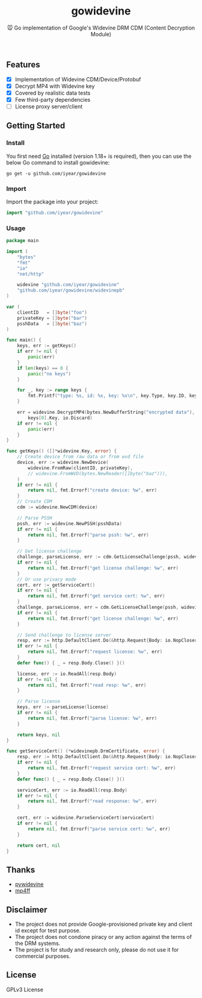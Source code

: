 <h1 align="center">gowidevine</h1>

<p align="center">
🐭 Go implementation of Google's Widevine DRM CDM (Content Decryption Module)
</p>

<p align="center">
<img src="https://img.shields.io/github/go-mod/go-version/iyear/gowidevine?style=flat-square" alt="">
<img src="https://img.shields.io/github/license/iyear/gowidevine?style=flat-square" alt="">
<img src="https://img.shields.io/github/actions/workflow/status/iyear/widevine/master.yml?branch=master&amp;style=flat-square" alt="">
<img src="https://img.shields.io/github/v/release/iyear/widevine?color=red&amp;style=flat-square" alt="">
</p>

## Features

- [x] Implementation of Widevine CDM/Device/Protobuf
- [x] Decrypt MP4 with Widevine key
- [x] Covered by realistic data tests
- [x] Few third-party dependencies
- [ ] License proxy server/client

## Getting Started

### Install

You first need [Go](https://go.dev/) installed (version 1.18+ is required), then you can use the below Go command to
install gowidevine:

```shell
go get -u github.com/iyear/gowidevine
```

### Import

Import the package into your project:

```go
import "github.com/iyear/gowidevine"
```

### Usage

```go
package main

import (
    "bytes"
    "fmt"
    "io"
    "net/http"

    widevine "github.com/iyear/gowidevine"
    "github.com/iyear/gowidevine/widevinepb"
)

var (
    clientID   = []byte("foo")
    privateKey = []byte("bar")
    psshData   = []byte("baz")
)

func main() {
    keys, err := getKeys()
    if err != nil {
        panic(err)
    }
    if len(keys) == 0 {
        panic("no keys")
    }

    for _, key := range keys {
        fmt.Printf("type: %s, id: %x, key: %x\n", key.Type, key.ID, key.Key)
    }

    err = widevine.DecryptMP4(bytes.NewBufferString("encrypted data"),
        keys[0].Key, io.Discard)
    if err != nil {
        panic(err)
    }
}

func getKeys() ([]*widevine.Key, error) {
    // Create device from raw data or from wvd file
    device, err := widevine.NewDevice(
        widevine.FromRaw(clientID, privateKey),
        // widevine.FromWVD(bytes.NewReader([]byte("baz"))),
    )
    if err != nil {
        return nil, fmt.Errorf("create device: %w", err)
    }
    // Create CDM
    cdm := widevine.NewCDM(device)

    // Parse PSSH
    pssh, err := widevine.NewPSSH(psshData)
    if err != nil {
        return nil, fmt.Errorf("parse pssh: %w", err)
    }

    // Get license challenge
    challenge, parseLicense, err := cdm.GetLicenseChallenge(pssh, widevinepb.LicenseType_AUTOMATIC, false)
    if err != nil {
        return nil, fmt.Errorf("get license challenge: %w", err)
    }
    // Or use privacy mode
    cert, err := getServiceCert()
    if err != nil {
        return nil, fmt.Errorf("get service cert: %w", err)
    }
    challenge, parseLicense, err = cdm.GetLicenseChallenge(pssh, widevinepb.LicenseType_AUTOMATIC, true, cert)
    if err != nil {
        return nil, fmt.Errorf("get license challenge: %w", err)
    }

    // Send challenge to license server
    resp, err := http.DefaultClient.Do(&http.Request{Body: io.NopCloser(bytes.NewReader(challenge))})
    if err != nil {
        return nil, fmt.Errorf("request license: %w", err)
    }
    defer func() { _ = resp.Body.Close() }()

    license, err := io.ReadAll(resp.Body)
    if err != nil {
        return nil, fmt.Errorf("read resp: %w", err)
    }

    // Parse license
    keys, err := parseLicense(license)
    if err != nil {
        return nil, fmt.Errorf("parse license: %w", err)
    }

    return keys, nil
}

func getServiceCert() (*widevinepb.DrmCertificate, error) {
    resp, err := http.DefaultClient.Do(&http.Request{Body: io.NopCloser(bytes.NewReader(widevine.ServiceCertificateRequest))})
    if err != nil {
        return nil, fmt.Errorf("request service cert: %w", err)
    }
    defer func() { _ = resp.Body.Close() }()

    serviceCert, err := io.ReadAll(resp.Body)
    if err != nil {
        return nil, fmt.Errorf("read response: %w", err)
    }

    cert, err := widevine.ParseServiceCert(serviceCert)
    if err != nil {
        return nil, fmt.Errorf("parse service cert: %w", err)
    }

    return cert, nil
}
```

## Thanks

- [pywidevine](https://github.com/rlaphoenix/pywidevine)
- [mp4ff](https://github.com/Eyevinn/mp4ff/)

## Disclaimer

- The project does not provide Google-provisioned private key and client id except for test purpose.
- The project does not condone piracy or any action against the terms of the DRM systems.
- The project is for study and research only, please do not use it for commercial purposes.

## License

GPLv3 License
